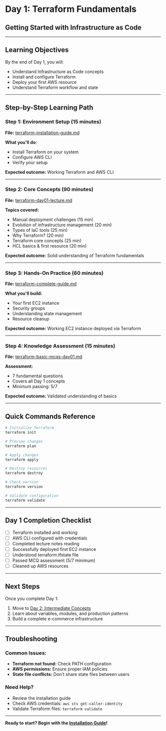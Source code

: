# Day 1: Terraform Fundamentals
## Getting Started with Infrastructure as Code

---

## Learning Objectives
By the end of Day 1, you will:
- Understand Infrastructure as Code concepts
- Install and configure Terraform
- Deploy your first AWS resource
- Understand Terraform workflow and state

---

## Step-by-Step Learning Path

### Step 1: Environment Setup (15 minutes)
**File:** [terraform-installation-guide.md](terraform-installation-guide.md)

**What you'll do:**
- Install Terraform on your system
- Configure AWS CLI
- Verify your setup

**Expected outcome:** Working Terraform and AWS CLI

---

### Step 2: Core Concepts (90 minutes)
**File:** [terraform-day01-lecture.md](terraform-day01-lecture.md)

**Topics covered:**
- Manual deployment challenges (15 min)
- Evolution of infrastructure management (20 min)
- Types of IaC tools (25 min)
- Why Terraform? (20 min)
- Terraform core concepts (25 min)
- HCL basics & first resource (20 min)

**Expected outcome:** Solid understanding of Terraform fundamentals

---

### Step 3: Hands-On Practice (60 minutes)
**File:** [terraform-complete-guide.md](terraform-complete-guide.md)

**What you'll build:**
- Your first EC2 instance
- Security groups
- Understanding state management
- Resource cleanup

**Expected outcome:** Working EC2 instance deployed via Terraform

---

### Step 4: Knowledge Assessment (15 minutes)
**File:** [terraform-basic-mcqs-day01.md](terraform-basic-mcqs-day01.md)

**Assessment:**
- 7 fundamental questions
- Covers all Day 1 concepts
- Minimum passing: 5/7

**Expected outcome:** Validated understanding of basics

---

## Quick Commands Reference

```bash
# Initialize Terraform
terraform init

# Preview changes
terraform plan

# Apply changes
terraform apply

# Destroy resources
terraform destroy

# Check version
terraform version

# Validate configuration
terraform validate
```

---

## Day 1 Completion Checklist

- [ ] Terraform installed and working
- [ ] AWS CLI configured with credentials
- [ ] Completed lecture notes reading
- [ ] Successfully deployed first EC2 instance
- [ ] Understood terraform.tfstate file
- [ ] Passed MCQ assessment (5/7 minimum)
- [ ] Cleaned up AWS resources

---

## Next Steps

Once you complete Day 1:
1. Move to [Day 2: Intermediate Concepts](../02-intermediate/)
2. Learn about variables, modules, and production patterns
3. Build a complete e-commerce infrastructure

---

## Troubleshooting

### Common Issues:
- **Terraform not found:** Check PATH configuration
- **AWS permissions:** Ensure proper IAM policies
- **State file conflicts:** Don't share state files between users

### Need Help?
- Review the installation guide
- Check AWS credentials: `aws sts get-caller-identity`
- Validate Terraform files: `terraform validate`

---

**Ready to start? Begin with the [Installation Guide](terraform-installation-guide.md)!**